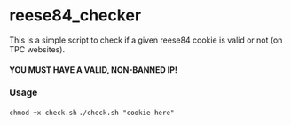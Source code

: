 # reese84_checker

This is a simple script to check if a given reese84 cookie is valid or not (on TPC websites).

#### YOU MUST HAVE A VALID, NON-BANNED IP!

### Usage
`chmod +x check.sh`
`./check.sh "cookie here"`
